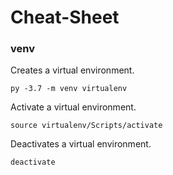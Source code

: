 # Cheat-Sheet

### venv

Creates a virtual environment.
```
py -3.7 -m venv virtualenv
```
Activate a virtual environment.
```
source virtualenv/Scripts/activate
```
Deactivates a virtual environment.
```
deactivate
```
